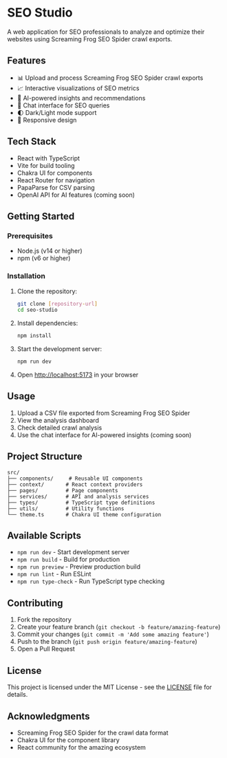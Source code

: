 # SEO Studio

A web application for SEO professionals to analyze and optimize their websites using Screaming Frog SEO Spider crawl exports.

## Features

- 📊 Upload and process Screaming Frog SEO Spider crawl exports
- 📈 Interactive visualizations of SEO metrics
- 🤖 AI-powered insights and recommendations
- 💬 Chat interface for SEO queries
- 🌓 Dark/Light mode support
- 📱 Responsive design

## Tech Stack

- React with TypeScript
- Vite for build tooling
- Chakra UI for components
- React Router for navigation
- PapaParse for CSV parsing
- OpenAI API for AI features (coming soon)

## Getting Started

### Prerequisites

- Node.js (v14 or higher)
- npm (v6 or higher)

### Installation

1. Clone the repository:
   ```bash
   git clone [repository-url]
   cd seo-studio
   ```

2. Install dependencies:
   ```bash
   npm install
   ```

3. Start the development server:
   ```bash
   npm run dev
   ```

4. Open [http://localhost:5173](http://localhost:5173) in your browser

## Usage

1. Upload a CSV file exported from Screaming Frog SEO Spider
2. View the analysis dashboard
3. Check detailed crawl analysis
4. Use the chat interface for AI-powered insights (coming soon)

## Project Structure

```
src/
├── components/     # Reusable UI components
├── context/       # React context providers
├── pages/         # Page components
├── services/      # API and analysis services
├── types/         # TypeScript type definitions
├── utils/         # Utility functions
└── theme.ts       # Chakra UI theme configuration
```

## Available Scripts

- `npm run dev` - Start development server
- `npm run build` - Build for production
- `npm run preview` - Preview production build
- `npm run lint` - Run ESLint
- `npm run type-check` - Run TypeScript type checking

## Contributing

1. Fork the repository
2. Create your feature branch (`git checkout -b feature/amazing-feature`)
3. Commit your changes (`git commit -m 'Add some amazing feature'`)
4. Push to the branch (`git push origin feature/amazing-feature`)
5. Open a Pull Request

## License

This project is licensed under the MIT License - see the [LICENSE](LICENSE) file for details.

## Acknowledgments

- Screaming Frog SEO Spider for the crawl data format
- Chakra UI for the component library
- React community for the amazing ecosystem 